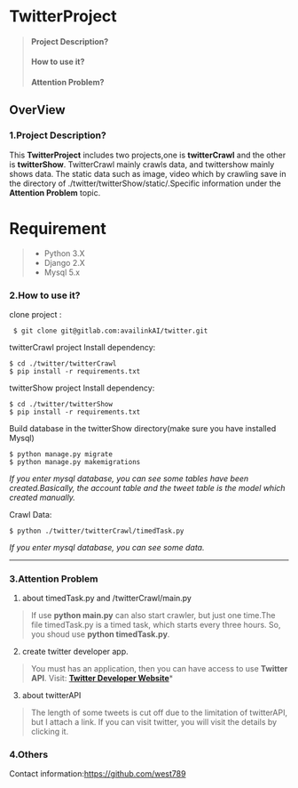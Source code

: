 # TwitterProject
> #### Project Description?
> #### How to use it?
> #### Attention Problem?

## OverView
### 1.Project Description?
This **TwitterProject** includes two projects,one is **twitterCrawl** and the other is **twitterShow**. TwitterCrawl mainly crawls data, and twittershow mainly shows data. The static data such as image, video which by crawling save in the directory of ./twitter/twitterShow/static/.Specific information under the **Attention Problem** topic.

# Requirement

> + Python 3.X
> + Django 2.X
> + Mysql 5.x

### 2.How to use it?
clone project :
     
     $ git clone git@gitlab.com:availinkAI/twitter.git

twitterCrawl project Install dependency:


    $ cd ./twitter/twitterCrawl
    $ pip install -r requirements.txt

twitterShow project Install dependency:

    $ cd ./twitter/twitterShow
    $ pip install -r requirements.txt

Build database in the twitterShow directory(make sure you have installed  Mysql)

    $ python manage.py migrate
    $ python manage.py makemigrations

*If you enter mysql database, you can see some tables have been created.Basically, the account table  and the tweet table is the model which created manually.*

Crawl Data:

    $ python ./twitter/twitterCrawl/timedTask.py

*If you enter mysql database, you can see some data.*
***

### 3.Attention Problem

 1.  about timedTask.py and /twitterCrawl/main.py

> If use **python main.py** can also start crawler, but just one time.The file timedTask.py is a timed task, which starts every three hours. So, you shoud use **python timedTask.py**.


 2. create twitter developer app.


> You must has an application, then you can have access to use **Twitter API**.
Visit: **[Twitter Developer Website](https://developer.twitter.com/en.html)***


 3. about twitterAPI

>The length of some tweets is cut off due to the limitation of twitterAPI, but I attach a link. If you can visit twitter, you will visit the details by clicking it. 

### 4.Others

Contact information:https://github.com/west789